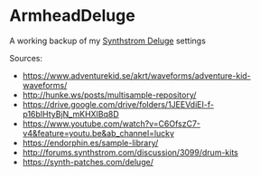 # ArmheadDeluge
A working backup of my [Synthstrom Deluge](https://synthstrom.com/product/deluge/) settings


Sources:
- https://www.adventurekid.se/akrt/waveforms/adventure-kid-waveforms/
- http://hunke.ws/posts/multisample-repository/
- https://drive.google.com/drive/folders/1JEEVdiEI-f-p16bIHtyBjN_mKHXIBq8D
- https://www.youtube.com/watch?v=C6OfszC7-v4&feature=youtu.be&ab_channel=lucky
- https://endorphin.es/sample-library/
- http://forums.synthstrom.com/discussion/3099/drum-kits
- https://synth-patches.com/deluge/
